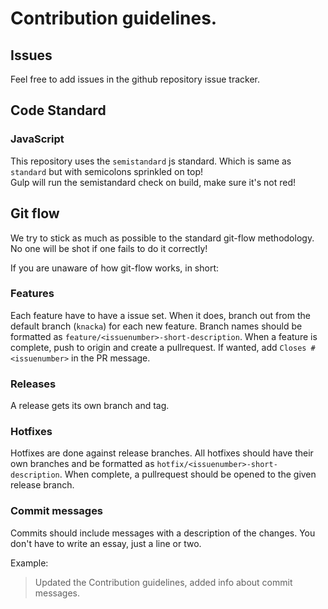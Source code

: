 # Contribution guidelines.

## Issues

Feel free to add issues in the github repository issue tracker.

## Code Standard

### JavaScript

This repository uses the `semistandard` js standard. Which is same as `standard` but with semicolons sprinkled on top!  
Gulp will run the semistandard check on build, make sure it's not red!

## Git flow

We try to stick as much as possible to the standard git-flow methodology.  
No one will be shot if one fails to do it correctly!  

If you are unaware of how git-flow works, in short:  

### Features

Each feature have to have a issue set. When it does, branch out from the default branch (`knacka`) for each new feature. 
Branch names should be formatted as `feature/<issuenumber>-short-description`. When a feature is complete, push to origin and create a pullrequest. If wanted, add `Closes #<issuenumber>` in the PR message.

### Releases

A release gets its own branch and tag.  

### Hotfixes

Hotfixes are done against release branches. All hotfixes should have their own branches and be formatted as `hotfix/<issuenumber>-short-description`.
When complete, a pullrequest should be opened to the given release branch.

### Commit messages

Commits should include messages with a description of the changes. You don't have to write an essay, just a line or two.  

Example:

> Updated the Contribution guidelines, added info about commit messages.



